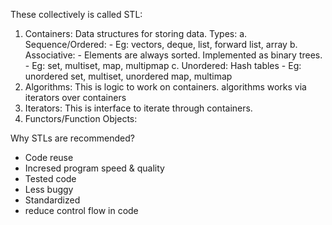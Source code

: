 These collectively is called STL:
1. Containers: Data structures for storing data. Types:
	a. Sequence/Ordered:
		- Eg: vectors, deque, list, forward list, array
	b. Associative:
		- Elements are always sorted. Implemented as binary trees.
		- Eg: set, multiset, map, multipmap
	c. Unordered: Hash tables
		- Eg: unordered set, multiset, unordered map, multimap
2. Algorithms: This is logic to work on containers. algorithms works via iterators over containers
3. Iterators: This is interface to iterate through containers.
4. Functors/Function Objects:

Why STLs are recommended?
- Code reuse
- Incresed program speed & quality
- Tested code
- Less buggy
- Standardized
- reduce control flow in code
